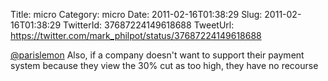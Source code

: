 Title: micro
Category: micro
Date: 2011-02-16T01:38:29
Slug: 2011-02-16T01:38:29
TwitterId: 37687224149618688
TweetUrl: https://twitter.com/mark_philpot/status/37687224149618688

[@parislemon](https://twitter.com/parislemon) Also, if a company doesn't want to support their payment system because they view the 30% cut as too high, they have no recourse
